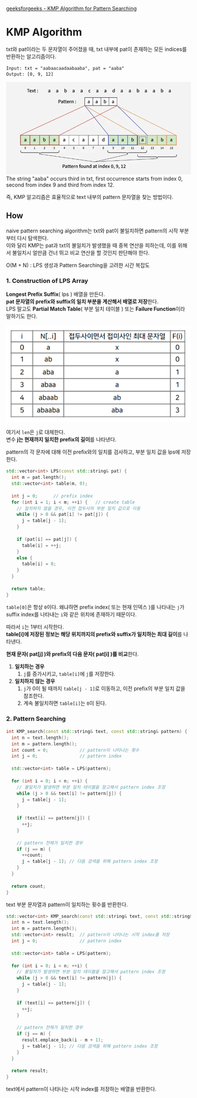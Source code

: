 [ geeksforgeeks - KMP Algorithm for Pattern Searching ](https://www.geeksforgeeks.org/kmp-algorithm-for-pattern-searching/)   

# KMP Algorithm
txt와 pat이라는 두 문자열이 주어졌을 때, txt 내부에 pat이 존재하는 모든 indices를 반환하는 알고리즘이다.   
```
Input: txt = "aabaacaadaabaaba", pat = "aaba"
Output: [0, 9, 12]
```
![alt text](Images/KMP_Algorithm.png)   
The string "aaba" occurs third in txt, first occurrence starts from index 0, second from index 9 and third from index 12.   

즉, KMP 알고리즘은 효율적으로 text 내부의 pattern 문자열을 찾는 방법이다.   

## How
naive pattern searching algorithm는 txt와 pat이 불일치하면 pattern의 시작 부분부터 다시 탐색한다.   
이와 달리 KMP는 pat과 txt의 불일치가 발생했을 때 중복 연산을 피하는데, 이를 위해서 불일치시 얼만큼 건너 뛰고 비교 연산을 할 것인지 판단해야 한다.   

O(M + N) : LPS 생성과 Pattern Searching을 고려한 시간 복잡도   

### 1. Construction of LPS Array
**Longest Prefix Suffix**( lps ) 배열을 만든다.   
**pat 문자열의 prefix와 suffix의 일치 부분을 계산해서 배열로 저장**한다.   
LPS 말고도 **Partial Match Table**( 부분 일치 테이블 ) 또는 **Failure Function**이라 말하기도 한다.   

![alt text](Images/LPS.png)   

여기서 `len`은 `j`로 대체한다.   
변수 **j는 현재까지 일치한 prefix의 길이**를 나타낸다.   

pattern의 각 문자에 대해 이전 prefix와의 일치를 검사하고, 부분 일치 값을 lps에 저장한다.   
```cpp
std::vector<int> LPS(const std::string& pat) {
  int m = pat.length();
  std::vector<int> table(m, 0);

  int j = 0;      // prefix index
  for (int i = 1; i < m; ++i) {   // create table
    // 일치하지 않을 경우, 이전 접두사의 부분 일치 값으로 이동
    while (j > 0 && pat[i] != pat[j]) {
      j = table[j - 1];
    }

    if (pat[i] == pat[j]) {
      table[i] = ++j;
    }
    else {
      table[i] = 0;
    }
  }

  return table;
}
```
`table[0]`은 항상 `0`이다. 왜냐하면 prefix index( 또는 현재 인덱스 )를 나타내는 `j`가 suffix index를 나타내는 `i`와 같은 위치에 존재하기 때문이다.   

따라서 `i`는 1부터 시작한다.   
**table[i]에 저장된 정보는 해당 위치까지의 prefix와 suffix가 일치하는 최대 길이**를 나타낸다.   

**현재 문자( pat[j] )와 prefix의 다음 문자( pat[i] )를 비교**한다.   
1. **일치하는 경우**
   1. `j`를 증가시키고, `table[i]`에 `j`를 저장한다.
2. **일치하지 않는 경우**
   1. `j`가 0이 될 때까지 `table[j - 1]`로 이동하고, 이전 prefix의 부분 일치 값을 참조한다.
   2. 계속 불일치하면 `table[i]`는 `0`이 된다.


### 2. Pattern Searching
```cpp
int KMP_search(const std::string& text, const std::string& pattern) {
  int n = text.length();
  int m = pattern.length();
  int count = 0;            // pattern이 나타나는 횟수
  int j = 0;                // pattern index

  std::vector<int> table = LPS(pattern);

  for (int i = 0; i < n; ++i) {
    // 불일치가 발생하면 부분 일치 테이블을 참고해서 pattern index 조정
    while (j > 0 && text[i] != pattern[j]) {
      j = table[j - 1];
    }

    if (text[i] == pattern[j]) {
      ++j;
    }

    // pattern 전체가 일치한 경우
    if (j == m) {
      ++count;
      j = table[j - 1]; // 다음 검색을 위해 pattern index 조정
    }
  }

  return count;
}
```
text 부분 문자열과 pattern이 일치하는 횟수를 반환한다.   
```cpp
std::vector<int> KMP_search(const std::string& text, const std::string& pattern) {
  int n = text.length();
  int m = pattern.length();
  std::vector<int> result;  // pattern이 나타나는 시작 index를 저장
  int j = 0;                // pattern index

  std::vector<int> table = LPS(pattern);

  for (int i = 0; i < n; ++i) {
    // 불일치가 발생하면 부분 일치 테이블을 참고해서 pattern index 조정
    while (j > 0 && text[i] != pattern[j]) {
      j = table[j - 1];
    }

    if (text[i] == pattern[j]) {
      ++j;
    }

    // pattern 전체가 일치한 경우
    if (j == m) {
      result.emplace_back(i - m + 1);
      j = table[j - 1]; // 다음 검색을 위해 pattern index 조정
    }
  }

  return result;
}
```
text에서 pattern이 나타나는 시작 index를 저장하는 배열을 반환한다.   